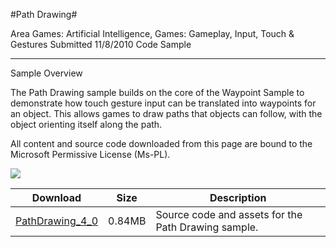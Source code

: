 #Path Drawing#

Area
Games: Artificial Intelligence, Games: Gameplay, Input, Touch & Gestures
Submitted
11/8/2010
Code Sample

---

Sample Overview

The Path Drawing sample builds on the core of the Waypoint Sample to demonstrate how touch gesture input can be translated into waypoints for an object. This allows games to draw paths that objects can follow, with the object orienting itself along the path.


All content and source code downloaded from this page are bound to the Microsoft Permissive License (Ms-PL).

 ![](https://github.com/simondarksidej/XNAGameStudio/blob/master/Images/path_drawing.png?raw=true)


 
Download | Size | Description
---|---|---|
[PathDrawing_4_0](https://github.com/simondarksidej/XNAGameStudio/tree/master/Samples/PathDrawing_4_0) | 0.84MB | Source code and assets for the Path Drawing sample.